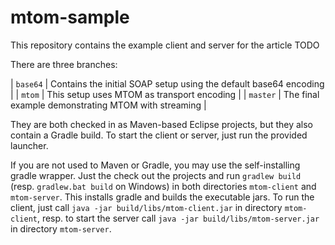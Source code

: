# mtom-sample
This repository contains the example client and server for the article TODO

There are three branches:

| `base64` | Contains the initial SOAP setup using the default base64 encoding |
| `mtom` | This setup uses MTOM as transport encoding |
| `master` | The final example demonstrating MTOM with streaming |

They are both checked in as Maven-based Eclipse projects, but they also contain a Gradle build. To start the client or server, just run the provided launcher. 

If you are not used to Maven or Gradle, you may use the self-installing gradle wrapper. Just the check out the projects and run `gradlew build` (resp. `gradlew.bat build` on Windows) in both directories `mtom-client` and `mtom-server`. This installs gradle and builds the executable jars. To run the client, just call `java -jar build/libs/mtom-client.jar` in directory `mtom-client`, resp. to start the server call `java -jar build/libs/mtom-server.jar` in directory `mtom-server`.

